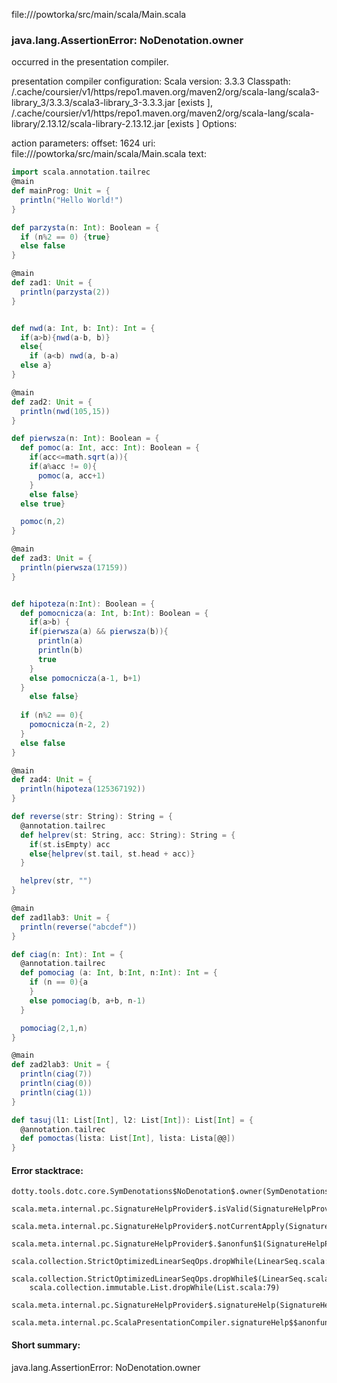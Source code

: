 file://<WORKSPACE>/powtorka/src/main/scala/Main.scala
### java.lang.AssertionError: NoDenotation.owner

occurred in the presentation compiler.

presentation compiler configuration:
Scala version: 3.3.3
Classpath:
<HOME>/.cache/coursier/v1/https/repo1.maven.org/maven2/org/scala-lang/scala3-library_3/3.3.3/scala3-library_3-3.3.3.jar [exists ], <HOME>/.cache/coursier/v1/https/repo1.maven.org/maven2/org/scala-lang/scala-library/2.13.12/scala-library-2.13.12.jar [exists ]
Options:



action parameters:
offset: 1624
uri: file://<WORKSPACE>/powtorka/src/main/scala/Main.scala
text:
```scala
import scala.annotation.tailrec
@main
def mainProg: Unit = {
  println("Hello World!")
}

def parzysta(n: Int): Boolean = {
  if (n%2 == 0) {true}
  else false
}

@main
def zad1: Unit = {
  println(parzysta(2))
}


def nwd(a: Int, b: Int): Int = {
  if(a>b){nwd(a-b, b)}
  else{
    if (a<b) nwd(a, b-a)
  else a}
}

@main
def zad2: Unit = {
  println(nwd(105,15))
}

def pierwsza(n: Int): Boolean = {
  def pomoc(a: Int, acc: Int): Boolean = {
    if(acc<=math.sqrt(a)){
    if(a%acc != 0){
      pomoc(a, acc+1)
    }
    else false}
  else true}

  pomoc(n,2)
}

@main
def zad3: Unit = {
  println(pierwsza(17159))
}


def hipoteza(n:Int): Boolean = {
  def pomocnicza(a: Int, b:Int): Boolean = {
    if(a>b) {
    if(pierwsza(a) && pierwsza(b)){
      println(a)
      println(b)
      true
    }
    else pomocnicza(a-1, b+1)
  }
    else false}
  
  if (n%2 == 0){
    pomocnicza(n-2, 2)
  }
  else false
}

@main
def zad4: Unit = {
  println(hipoteza(125367192))
}

def reverse(str: String): String = {
  @annotation.tailrec
  def helprev(st: String, acc: String): String = {
    if(st.isEmpty) acc
    else{helprev(st.tail, st.head + acc)}
  }

  helprev(str, "")
}

@main
def zad1lab3: Unit = {
  println(reverse("abcdef"))
}

def ciag(n: Int): Int = {
  @annotation.tailrec
  def pomociag (a: Int, b:Int, n:Int): Int = {
    if (n == 0){a
    }
    else pomociag(b, a+b, n-1)
  }

  pomociag(2,1,n)
}

@main
def zad2lab3: Unit = {
  println(ciag(7))
  println(ciag(0))
  println(ciag(1))
}

def tasuj(l1: List[Int], l2: List[Int]): List[Int] = {
  @annotation.tailrec
  def pomoctas(lista: List[Int], lista: Lista[@@])
}
```



#### Error stacktrace:

```
dotty.tools.dotc.core.SymDenotations$NoDenotation$.owner(SymDenotations.scala:2607)
	scala.meta.internal.pc.SignatureHelpProvider$.isValid(SignatureHelpProvider.scala:83)
	scala.meta.internal.pc.SignatureHelpProvider$.notCurrentApply(SignatureHelpProvider.scala:94)
	scala.meta.internal.pc.SignatureHelpProvider$.$anonfun$1(SignatureHelpProvider.scala:48)
	scala.collection.StrictOptimizedLinearSeqOps.dropWhile(LinearSeq.scala:280)
	scala.collection.StrictOptimizedLinearSeqOps.dropWhile$(LinearSeq.scala:278)
	scala.collection.immutable.List.dropWhile(List.scala:79)
	scala.meta.internal.pc.SignatureHelpProvider$.signatureHelp(SignatureHelpProvider.scala:48)
	scala.meta.internal.pc.ScalaPresentationCompiler.signatureHelp$$anonfun$1(ScalaPresentationCompiler.scala:414)
```
#### Short summary: 

java.lang.AssertionError: NoDenotation.owner